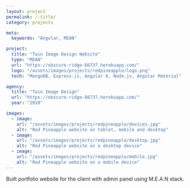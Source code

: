 ```yaml
---
layout: project
permalink: /:title/
category: projects

meta:
  keywords: "Angular, MEAN"

project:
  title: "Twin Image Design Website"
  type: "MEAN"
  url: "https://obscure-ridge-86737.herokuapp.com/"
  logo: "/assets/images/projects/redpineapple/logo.png"
  tech: "MongoDB, Express.js, Angular 6, Node.js, Angular Material"

agency:
  title: "Twin Image Design"
  url: "https://obscure-ridge-86737.herokuapp.com/"
  year: "2018"

images:
  - image:
    url: "/assets/images/projects/redpineapple/devices.jpg"
    alt: "Red Pineapple website on tablet, mobile and desktop"
  - image:
    url: "/assets/images/projects/redpineapple/desktop.jpg"
    alt: "Red Pineapple website on a desktop device"
  - image:
    url: "/assets/images/projects/redpineapple/mobile.jpg"
    alt: "Red Pineapple website on a mobile device"
---
```

<p>Built portfolio website for the client with admin panel using M.E.A.N stack.</p>
